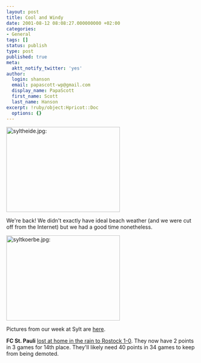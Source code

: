 ```yaml
---
layout: post
title: Cool and Windy
date: 2001-08-12 08:08:27.000000000 +02:00
categories:
- General
tags: []
status: publish
type: post
published: true
meta:
  aktt_notify_twitter: 'yes'
author:
  login: shanson
  email: papascott-wp@gmail.com
  display_name: PapaScott
  first_name: Scott
  last_name: Hanson
excerpt: !ruby/object:Hpricot::Doc
  options: {}
---
```

<p><img src="http://www.papascott.de/wordpress/wp-content/uploads/2001/08/syltheide.jpg" height="225" width="300" border="0" alt="syltheide.jpg: " /></p>
<p>We're back! We didn't exactly have ideal beach weather (and we were cut off from the Internet) but we had a good time nonetheless. </p>
<p><img src="http://www.papascott.de/wordpress/wp-content/uploads/2001/08/syltkoerbe.jpg" height="225" width="300" border="0" alt="syltkoerbe.jpg: " /></p>
<p>Pictures from our week at Sylt are <a href="http://www.shcon.com/index.php?album=08_2001%2F20010812_sylt&dispsize=512">here</a>.</p>
<p><b>FC St. Pauli</b> <a href="http://www.bundesliga.de/en/bundesliga/2001/03/01735/nachbericht.shtml?">lost at home in the rain to Rostock 1-0</a>. They now have 2 points in 3 games for 14th place. They'll likely need 40 points in 34 games to keep from being demoted.</p>
